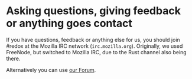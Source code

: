 Asking questions, giving feedback or anything goes contact
==========================================================

If you have questions, feedback or anything else for us, you should join #redox at the Mozilla IRC network (`irc.mozilla.org`). Originally, we used FreeNode, but switched to Mozilla IRC, due to the Rust channel also being there.

Alternatively you can use [our Forum].

[our Forum]: https://discourse.redox-os.org/
